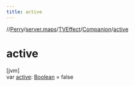 ```yaml
---
title: active
---
```

//[Perry](../../../../index.html)/[server.maps](../../index.html)/[TVEffect](../index.html)/[Companion](index.html)/[active](active.html)



# active



[jvm]\
var [active](active.html): [Boolean](https://kotlinlang.org/api/latest/jvm/stdlib/kotlin/-boolean/index.html) = false




